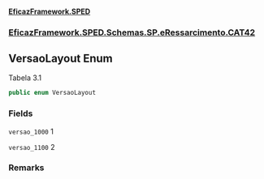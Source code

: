 #### [EficazFramework.SPED](EficazFrameworkSPED.md 'EficazFramework SPED')
### [EficazFramework.SPED.Schemas.SP.eRessarcimento.CAT42](EficazFramework.SPED.Schemas.SP.eRessarcimento.CAT42.md 'EficazFramework.SPED.Schemas.SP.eRessarcimento.CAT42')

## VersaoLayout Enum

Tabela 3.1

```csharp
public enum VersaoLayout
```
### Fields

<a name='EficazFramework.SPED.Schemas.SP.eRessarcimento.CAT42.VersaoLayout.versao_1000'></a>

`versao_1000` 1

<a name='EficazFramework.SPED.Schemas.SP.eRessarcimento.CAT42.VersaoLayout.versao_1100'></a>

`versao_1100` 2

### Remarks